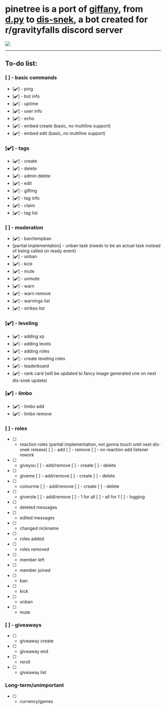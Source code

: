 # pinetree is a port of [giffany](https://github.com/siren15/giffanybot), from [d.py](https://github.com/Rapptz/discord.py) to [dis-snek](https://github.com/Discord-Snake-Pit/Dis-Snek), a bot created for r/gravityfalls discord server
![](https://cdn.discordapp.com/attachments/604071095280336947/932592446032990268/unknown.png)
***
## To-do list: 
### [ ] - basic commands
* [✔️] - ping
* [✔️] - bot info
* [✔️] - uptime
* [✔️] - user info
* [✔️] - echo
* [✔️] - embed create (basic, no multiline support)
* [✔️] - embed edit (basic, no multiline support)
### [✔️] - tags
* [✔️] - create
* [✔️] - delete
* [✔️] - admin delete
* [✔️] - edit
* [✔️] - gifting
* [✔️] - tag info
* [✔️] - claim
* [✔️] - tag list
### [ ] - moderation
* [✔️] - ban/tempban
* [partial implementation] - unban task (needs to be an actual task instead of being called on ready event)
* [✔️] - unban
* [✔️] - kick
* [✔️] - mute
* [✔️] - unmute
* [✔️] - warn
* [✔️] - warn remove
* [✔️] - warnings list
* [✔️] - strikes list
### [✔️] - leveling
* [✔️] - adding xp
* [✔️] - adding levels
* [✔️] - adding roles
* [✔️] - create leveling roles
* [✔️] - leaderboard
* [✔️] - rank card (will be updated to fancy image generated one on next dis-snek update)
### [✔️] - limbo
* [✔️] - limbo add
* [✔️] - limbo remove
### [ ] - roles
* [ ] - reaction roles (partial implementation, not gonna touch until next dis-snek release)
    [ ] - add
    [ ] - remove
    [ ] - on reaction add listener rework
* [ ] - giveyou
    [ ] - add/remove
    [ ] - create
    [ ] - delete
* [ ] - giveme
    [ ] - add/remove
    [ ] - create
    [ ] - delete
* [ ] - colourme
    [ ] - add/remove
    [ ] - create
    [ ] - delete
* [ ] - giverole
    [ ] - add/remove
    [ ] - 1 for all
    [ ] - all for 1
[ ] - logging
* [ ] - deleted messages
* [ ] - edited messages
* [ ] - changed nickname
* [ ] - roles added
* [ ] - roles removed
* [ ] - member left
* [ ] - member joined
* [ ] - ban
* [ ] - kick
* [ ] - unban
* [ ] - mute
### [ ] - giveaways
* [ ] - giveaway create
* [ ] - giveaway end
* [ ] - reroll
* [ ] - giveaway list
### Long-term/unimportant
* [ ] - currency/games